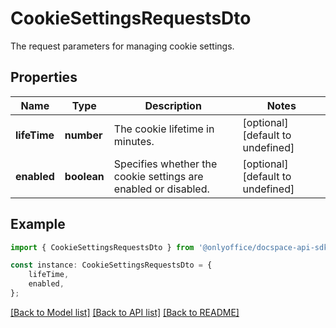 # CookieSettingsRequestsDto

The request parameters for managing cookie settings.

## Properties

Name | Type | Description | Notes
------------ | ------------- | ------------- | -------------
**lifeTime** | **number** | The cookie lifetime in minutes. | [optional] [default to undefined]
**enabled** | **boolean** | Specifies whether the cookie settings are enabled or disabled. | [optional] [default to undefined]

## Example

```typescript
import { CookieSettingsRequestsDto } from '@onlyoffice/docspace-api-sdk';

const instance: CookieSettingsRequestsDto = {
    lifeTime,
    enabled,
};
```

[[Back to Model list]](../README.md#documentation-for-models) [[Back to API list]](../README.md#documentation-for-api-endpoints) [[Back to README]](../README.md)
